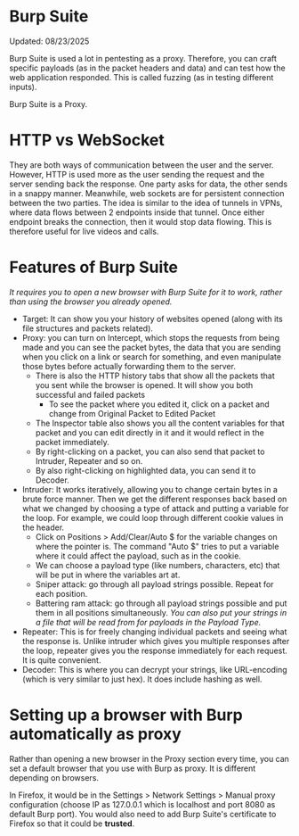 # Burp Suite 
Updated: 08/23/2025

Burp Suite is used a lot in pentesting as a proxy. Therefore, you can craft specific payloads (as in the packet headers and data) and can test how the web application responded. This is called fuzzing (as in testing different inputs). 

Burp Suite is a Proxy.

# HTTP vs WebSocket
They are both ways of communication between the user and the server. However, HTTP is used more as the user sending the request and the server sending back the response. One party asks for data, the other sends in a snappy manner. Meanwhile, web sockets are for persistent connection between the two parties. The idea is similar to the idea of tunnels in VPNs, where data flows between 2 endpoints inside that tunnel. Once either endpoint breaks the connection, then it would stop data flowing. This is therefore useful for live videos and calls.  

# Features of Burp Suite
*It requires you to open a new browser with Burp Suite for it to work, rather than using the browser you already opened.*
- Target: It can show you your history of websites opened (along with its file structures and packets related).
- Proxy: you can turn on Intercept, which stops the requests from being made and you can see the packet bytes, the data that you are sending when you click on a link or search for something, and even manipulate those bytes before actually forwarding them to the server. 
  - There is also the HTTP history tabs that show all the packets that you sent while the browser is opened. It will show you both successful and failed packets 
    - To see the packet where you edited it, click on a packet and change from Original Packet to Edited Packet
  - The Inspector table also shows you all the content variables for that packet and you can edit directly in it and it would reflect in the packet immediately.
  - By right-clicking on a packet, you can also send that packet to Intruder, Repeater and so on.
  - By also right-clicking on highlighted data, you can send it to Decoder.
- Intruder: It works iteratively, allowing you to change certain bytes in a brute force manner. Then we get the different responses back based on what we changed by choosing a type of attack and putting a variable for the loop. For example, we could loop through different cookie values in the header. 
  - Click on Positions > Add/Clear/Auto $ for the variable changes on where the pointer is. The command "Auto $" tries to put a variable where it could affect the payload, such as in the cookie.
  - We can choose a payload type (like numbers, characters, etc) that will be put in where the variables art at.
  - Sniper attack: go through all payload strings possible. Repeat for each position.
  - Battering ram attack: go through all payload strings possible and put them in all positions simultaneously.
  *You can also put your strings in a file that will be read from for payloads in the Payload Type.*
- Repeater: This is for freely changing individual packets and seeing what the response is. Unlike intruder which gives you multiple responses after the loop, repeater gives you the response immediately for each request. It is quite convenient.
- Decoder: This is where you can decrypt your strings, like URL-encoding (which is very similar to just hex). It does include hashing as well.

# Setting up a browser with Burp automatically as proxy
Rather than opening a new browser in the Proxy section every time, you can set a default browser that you use with
Burp as proxy. It is different depending on browsers.

In Firefox, it would be in the Settings > Network Settings > Manual proxy configuration (choose IP as 127.0.0.1 which is localhost and port 8080 as default Burp port). You would also need to add Burp Suite's certificate to Firefox so that it could be **trusted**.
